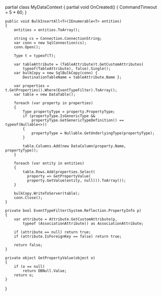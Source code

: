 partial class MyDataContext
{
    partial void OnCreated()
    {
        CommandTimeout = 5 * 60;
    }
 
    public void BulkInsertAll<T>(IEnumerable<T> entities)
    {
        entities = entities.ToArray();
 
        string cs = Connection.ConnectionString;
        var conn = new SqlConnection(cs);
        conn.Open();
 
        Type t = typeof(T);
 
        var tableAttribute = (TableAttribute)t.GetCustomAttributes(
            typeof(TableAttribute), false).Single();
        var bulkCopy = new SqlBulkCopy(conn) { 
            DestinationTableName = tableAttribute.Name };
 
        var properties = t.GetProperties().Where(EventTypeFilter).ToArray();
        var table = new DataTable();
        
        foreach (var property in properties)
        {
            Type propertyType = property.PropertyType;
            if (propertyType.IsGenericType &&
                propertyType.GetGenericTypeDefinition() == typeof(Nullable<>))
            {
                propertyType = Nullable.GetUnderlyingType(propertyType);
            }
 
            table.Columns.Add(new DataColumn(property.Name, propertyType));
        }
 
        foreach (var entity in entities)
        {
            table.Rows.Add(properties.Select(
              property => GetPropertyValue(
              property.GetValue(entity, null))).ToArray());
        }
 
        bulkCopy.WriteToServer(table);
        conn.Close();
    }
 
    private bool EventTypeFilter(System.Reflection.PropertyInfo p)
    {
        var attribute = Attribute.GetCustomAttribute(p, 
            typeof (AssociationAttribute)) as AssociationAttribute;
 
        if (attribute == null) return true;
        if (attribute.IsForeignKey == false) return true; 
        
        return false;
    }
 
    private object GetPropertyValue(object o)
    {
        if (o == null)
            return DBNull.Value;
        return o;
    }
}
